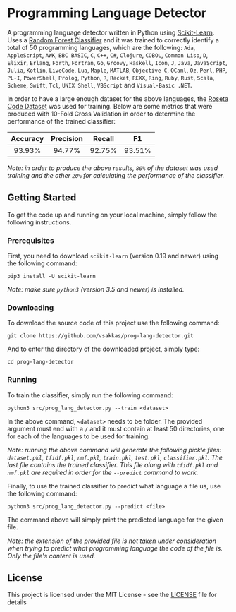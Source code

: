 # Programming Language Detector
A programming language detector written in Python using [Scikit-Learn](https://github.com/scikit-learn/scikit-learn). Uses a [Random Forest Classifier](https://en.wikipedia.org/wiki/Random_forest) and it was trained to correctly identify a total of 50 programming languages, which are the following: `Ada`, `AppleScript`, `AWK`, `BBC BASIC`, `C`, `C++`, `C#`, `Clojure`, `COBOL`, `Common Lisp`, `D`, `Elixir`, `Erlang`, `Forth`, `Fortran`, `Go`, `Groovy`, `Haskell`, `Icon`, `J`, `Java`, `JavaScript`, `Julia`, `Kotlin`, `LiveCode`, `Lua`, `Maple`, `MATLAB`, `Objective C`, `OCaml`, `Oz`, `Perl`, `PHP`, `PL-I`, `PowerShell`, `Prolog`, `Python`, `R`, `Racket`, `REXX`, `Ring`, `Ruby`, `Rust`, `Scala`, `Scheme`, `Swift`, `Tcl`, `UNIX Shell`, `VBScript` and `Visual-Basic .NET`.

In order to have a large enough dataset for the above languages, the [Roseta Code Dataset](https://github.com/acmeism/RosettaCodeData) was used for training. Below are some metrics that were produced with 10-Fold Cross Validation in order to determine the performance of the trained classifier:

| Accuracy | Precision | Recall  | F1   |
| :-------:|:---------:|:-------:|:----:|
| 93.93%   | 94.77%    | 92.75%  |93.51%|

*Note: in order to produce the above results, `80%` of the dataset was used training and the other `20%` for calculating the performance of the classifier.*

## Getting Started

To get the code up and running on your local machine, simply follow the following instructions.

### Prerequisites

First, you need to download `scikit-learn` (version 0.19 and newer) using the following command:

```
pip3 install -U scikit-learn
```

*Note: make sure `python3` (version 3.5 and newer) is installed.*

### Downloading

To download the source code of this project use the following command:

```
git clone https://github.com/vsakkas/prog-lang-detector.git
```

And to enter the directory of the downloaded project, simply type:
```
cd prog-lang-detector
```

### Running

To train the classifier, simply run the following command:

```
python3 src/prog_lang_detector.py --train <dataset>
```
In the above command, `<dataset>` needs to be folder. The provided argument must end with a `/` and it must contain at least 50 directories, one for each of the languages to be used for training.

*Note: running the above command will generate the following pickle files: `dataset.pkl`, `tfidf.pkl`, `nmf.pkl`, `train.pkl`,  `test.pkl`, `classifier.pkl`. The last file contains the trained classifier. This file along with `tfidf.pkl` and `nmf.pkl` are required in order for the `--predict` command to work.*
 
Finally, to use the trained classifier to predict what language a file us, use the following command:

```
python3 src/prog_lang_detector.py --predict <file>
```

The command above will simply print the predicted language for the given file.

*Note: the extension of the provided file is not taken under consideration when trying to predict what programming language the code of the file is. Only the file's content is used.*

## License

This project is licensed under the MIT License - see the [LICENSE](LICENSE) file for details


